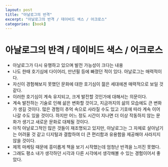 ```yaml
---
layout: post
title: "아날로그의 반격"
excerpt: "아날로그의 반격 / 데이비드 색스 / 어크로스"
categories: [book]
---
```


# 아날로그의 반격 / 데이비드 색스 / 어크로스

- 아날로그가 다시 유행하고 있으며 발전 가능성이 크다는 내용
- 나도 한때 호기심에 다이어리, 만년필 등에 빠졌던 적이 있다. 아날로그는 매력적이다.
- 자신이 경험해보지 못했던 문화에 대한 호기심이 젊은 세대에겐 매력적으로 보일 것 같다.
- 이러한 호기심이 계속 유지되고, 크게 발전할 것인가에 대해서는 의문이다.
- 계속 발전하는 기술로 인해 삶은 변화할 것이고, 지금까지의 삶의 모습에도 큰 변화가 생길 것이다.
  많은 경험이 추억 속으로 사라질 수도 있고 기호에 따라 계속 이어나갈 수도 있을 것이다. 하지만 어느 정도 시간이 지나면 더 이상 작동하지 않는 문화가 생기고 새로운 문화로 대체될 것이다.
- 아직 아날로그적인 많은 것들이 재조명되고 있지만, 아날로그는 그 자체로 살아남기는 어려울 것 같고 디지털과 결합하여 더 큰 편리함과 유용함을 제공해야 사라지지 않을 것이다.
- 제목 마케팅 때문에 흥미롭게 책을 보기 시작했는데 엄청난 반격을 느끼진 못했다.
- 그래도 평소 내가 생각하던 시각과 다른 시각에서 생각해볼 수 있는 경험이어서 좋았다.
